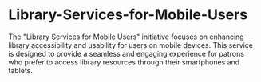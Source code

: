 # Library-Services-for-Mobile-Users
The "Library Services for Mobile Users" initiative focuses on enhancing library accessibility and usability for users on mobile devices. This service is designed to provide a seamless and engaging experience for patrons who prefer to access library resources through their smartphones and tablets.
